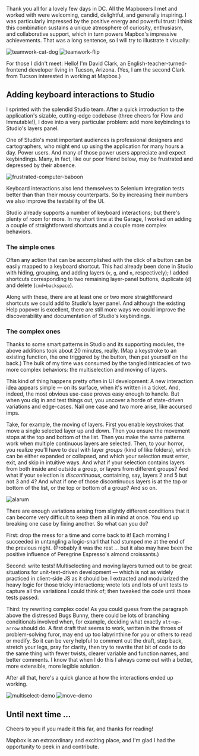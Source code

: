 Thank you all for a lovely few days in DC. All the Mapboxers I met and worked with were welcoming, candid, delightful, and generally inspiring. I was particularly impressed by the positive energy and powerful trust: I think this combination sustains a unique atmosphere of curiosity, enthusiasm, and collaborative support, which in turn powers Mapbox's impressive achievements. That was a long sentence, so I will try to illustrate it visually:

![teamwork-cat-dog](https://github.com/davidtheclark/gifs/blob/master/teamwork-cat-dog.gif)
![teamwork-flip](https://github.com/davidtheclark/gifs/blob/master/teamwork-flip.gif)

For those I didn't meet: Hello! I'm David Clark, an English-teacher-turned-frontend developer living in Tucson, Arizona. (Yes, I am the second Clark from Tucson interested in working at Mapbox.)

## Adding keyboard interactions to Studio

I sprinted with the splendid Studio team. After a quick introduction to the application's sizable, cutting-edge codebase (three cheers for Flow and Immutable!), I dove into a very particular problem: add more keybindings to Studio's layers panel.

One of Studio's most important audiences is professional designers and cartographers, who might end up using the application for many hours a day. Power users. And many of those power users appreciate and expect keybindings. Many, in fact, like our poor friend below, may be frustrated and depressed by their absence.

![frustrated-computer-baboon](https://github.com/davidtheclark/gifs/blob/master/frustrated-computer-baboob.gif)

Keyboard interactions also lend themselves to Selenium integration tests better than than their mousy counterparts. So by increasing their numbers we also improve the testability of the UI.

Studio already supports a number of keyboard interactions; but there's plenty of room for more. In my short time at the Garage, I worked on adding a couple of straightforward shortcuts and a couple more complex behaviors.

### The simple ones

Often any action that can be accomplished with the click of a button can be easily mapped to a keyboard shortcut. This had already been done in Studio with hiding, grouping, and adding layers (`v`, `g`, and `n`, respectively); I added shortcuts corresponding to two remaining layer-panel buttons, duplicate (`d`) and delete (`cmd+backspace`).

Along with these, there are at least one or two more straightforward shortcuts we could add to Studio's layer panel. And although the existing Help popover is excellent, there are still more ways we could improve the discoverability and documentation of Studio's keybindings.

### The complex ones

Thanks to some smart patterns in Studio and its supporting modules, the above additions took about 20 minutes, really. (Map a keystroke to an existing function, the one triggered by the button, then pat yourself on the back.) The bulk of my time was consumed by the tangled intricacies of two more complex behaviors: the multiselection and moving of layers.

This kind of thing happens pretty often in UI development: A new interaction idea appears simple — on its surface, when it's written in a ticket. And, indeed, the most obvious use-case proves easy enough to handle. But when you dig in and test things out, you uncover a horde of state-driven variations and edge-cases. Nail one case and two more arise, like accursed imps.

Take, for example, the moving of layers. First you enable keystrokes that move a single selected layer up and down. Then you ensure the movement stops at the top and bottom of the list. Then you make the same patterns work when multiple continuous layers are selected. Then, to your horror, you realize you'll have to deal with layer *groups* (kind of like folders), which can be either expanded or collapsed, and which your selection must enter, exit, and skip in intuitive ways. And what if your selection contains layers from both inside and outside a group, or layers from different groups? And what if your selection is *discontinuous*, containing, say, layers 2 and 5 but not 3 and 4? And what if one of those discontinuous layers is at the top or bottom of the list, or the top or bottom of a group? And so on.

![alarum](https://github.com/davidtheclark/gifs/blob/master/alarum.gif)

There are enough variations arising from slightly different conditions that it can become very difficult to keep them all in mind at once. You end up breaking one case by fixing another. So what can you do?

First: drop the mess for a time and come back to it! Each morning I succeeded in untangling a logic-snarl that had stumped me at the end of the previous night. (Probably it was the rest ... but it also may have been the positive influence of Peregrine Espresso's almond croissants.)

Second: write tests! Multiselecting and moving layers turned out to be great situations for unit-test-driven development — which is not as widely practiced in client-side JS as it should be. I extracted and modularized the heavy logic for those tricky interactions; wrote lots and lots of unit tests to capture all the variations I could think of; then tweaked the code until those tests passed.

Third: try rewriting complex code! As you could guess from the paragraph above the distressed Bugs Bunny, there could be lots of branching conditionals involved when, for example, deciding what exactly `alt+up-arrow` should do. A first draft that seems to work, written in the throes of problem-solving furor, may end up too labyrinthine for you or others to read or modify. So it can be very helpful to comment out the draft, step back, stretch your legs, pray for clarity, then try to rewrite that bit of code to do the same thing with fewer twists, clearer variable and function names, and better comments. I know that when I do this I always come out with a better, more extensible, more legible solution.

After all that, here's a quick glance at how the interactions ended up working.

![multiselect-demo](https://github.com/davidtheclark/gifs/blob/master/multiselect-demo.gif)
![move-demo](https://github.com/davidtheclark/gifs/blob/master/move-demo.gif)

## Until next time ...

Cheers to you if you made it this far, and thanks for reading!

Mapbox is an extraordinary and exciting place, and I'm glad I had the opportunity to peek in and contribute.
